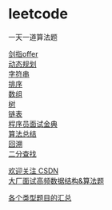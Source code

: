 # leetcode
一天一道算法题

[剑指offer](https://github.com/yflfly/leetcode/tree/master/%E5%89%91%E6%8C%87offer) <br>
[动态规划](https://github.com/yflfly/leetcode/tree/master/%E5%8A%A8%E6%80%81%E8%A7%84%E5%88%92) <br>
[字符串](https://github.com/yflfly/leetcode/tree/master/%E5%AD%97%E7%AC%A6%E4%B8%B2)<br>
[排序](https://github.com/yflfly/leetcode/tree/master/%E6%8E%92%E5%BA%8F) <br>
[数组](https://github.com/yflfly/leetcode/tree/master/%E6%95%B0%E7%BB%84)<br>
[树](https://github.com/yflfly/leetcode/tree/master/%E6%A0%91)<br>
[链表](https://github.com/yflfly/leetcode/tree/master/%E9%93%BE%E8%A1%A8) <br>
[程序员面试金典](https://github.com/yflfly/leetcode/tree/master/%E7%A8%8B%E5%BA%8F%E5%91%98%E9%9D%A2%E8%AF%95%E9%87%91%E5%85%B8)<br>
[算法总结](https://github.com/yflfly/leetcode/tree/master/%E7%AE%97%E6%B3%95%E6%80%BB%E7%BB%93)<br>
[回溯](https://github.com/yflfly/leetcode/tree/master/%E5%9B%9E%E6%BA%AF)<br>
[二分查找](https://github.com/yflfly/leetcode/tree/master/%E4%BA%8C%E5%88%86%E6%9F%A5%E6%89%BE)<br>

[欢迎关注 CSDN](https://blog.csdn.net/yangfengling1023)<br>
[大厂面试高频数据结构&算法题](https://zhuanlan.zhihu.com/p/158959549)<br>

[各个类型题目的汇总](https://www.zhihu.com/question/35485418/answer/1656579627) <br>
